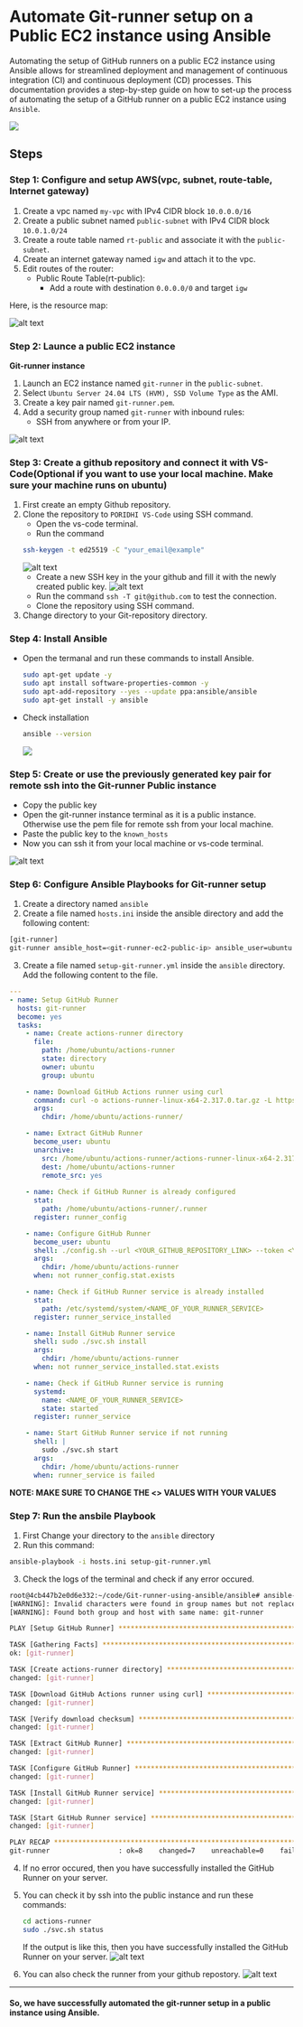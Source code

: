 # Automate Git-runner setup on a Public EC2 instance using Ansible

Automating the setup of GitHub runners on a public EC2 instance using Ansible allows for streamlined deployment and management of continuous integration (CI) and continuous deployment (CD) processes. 
This documentation provides a step-by-step guide on how to set-up the process of automating the setup of a GitHub runner on a public EC2 instance using `Ansible`.

![](https://raw.githubusercontent.com/poridhiEng/poridhi-labs/refs/heads/main/Poridhi%20Labs/Ansible%20Labs/lab%2012/images/ansible-jenkins.drawio.png)

## Steps

### Step 1: Configure and setup AWS(vpc, subnet, route-table, Internet gateway)

1. Create a vpc named `my-vpc` with IPv4 CIDR block `10.0.0.0/16`
2. Create a public subnet named `public-subnet` with IPv4 CIDR block `10.0.1.0/24`
3. Create a route table named `rt-public` and associate it with the `public-subnet`.
4. Create an internet gateway named `igw` and attach it to the vpc.
5. Edit routes of the router:
    - Public Route Table(rt-public):
        - Add a route with destination `0.0.0.0/0` and target `igw`

Here, is the resource map:

![alt text](https://github.com/Konami33/Git-runner-using-ansible/raw/main/images/image-4.png)

### Step 2: Launce a public EC2 instance

**Git-runner instance**

1. Launch an EC2 instance named `git-runner` in the `public-subnet`.
2. Select `Ubuntu Server 24.04 LTS (HVM), SSD Volume Type` as the AMI.
3. Create a key pair named `git-runner.pem`.
4. Add a security group named `git-runner` with inbound rules:
    - SSH from anywhere or from your IP.

![alt text](https://github.com/Konami33/Git-runner-using-ansible/raw/main/images/image-5.png)


### Step 3: Create a github repository and connect it with VS-Code(Optional if you want to use your local machine. Make sure your machine runs on ubuntu)

1. First create an empty Github repository.
2. Clone the repository to `PORIDHI VS-Code` using SSH command.
    - Open the vs-code terminal.
    - Run the command 
    ```sh
    ssh-keygen -t ed25519 -C "your_email@example"
    ```
    ![alt text](https://github.com/Konami33/Git-runner-using-ansible/raw/main/images/image-6.png)
    - Create a new SSH key in the your github and fill it with the newly created public key.
    ![alt text](https://github.com/Konami33/Git-runner-using-ansible/raw/main/images/image.png)
    - Run the command `ssh -T git@github.com` to test the connection.
    - Clone the repository using SSH command.
3. Change directory to your Git-repository directory.


### Step 4: Install Ansible

- Open the termanal and run these commands to install Ansible.
    ```sh
    sudo apt-get update -y
    sudo apt install software-properties-common -y
    sudo apt-add-repository --yes --update ppa:ansible/ansible
    sudo apt-get install -y ansible
    ```
- Check installation
    ```sh
    ansible --version
    ```
    ![](https://github.com/Konami33/Git-runner-using-ansible/raw/main/images/image-8.png)

### Step 5: Create or use the previously generated key pair for remote ssh into the Git-runner Public instance
- Copy the public key
- Open the git-runner instance terminal as it is a public instance. Otherwise use the pem file for remote ssh from your local machine. 
- Paste the public key to the `known_hosts`
- Now you can ssh it from your local machine or vs-code terminal.

![alt text](https://github.com/Konami33/Git-runner-using-ansible/raw/main/images/image-1.png)

### Step 6: Configure Ansible Playbooks for Git-runner setup

1. Create a directory named `ansible`
2. Create a file named `hosts.ini` inside the ansible directory and add the following content:
```sh
[git-runner]
git-runner ansible_host=<git-runner-ec2-public-ip> ansible_user=ubuntu ansible_ssh_private_key_file=~/.ssh/id_rsa
```
3. Create a file named `setup-git-runner.yml` inside the `ansible` directory. Add the following content to the file.
```yml
---
- name: Setup GitHub Runner
  hosts: git-runner
  become: yes
  tasks:
    - name: Create actions-runner directory
      file:
        path: /home/ubuntu/actions-runner
        state: directory
        owner: ubuntu
        group: ubuntu

    - name: Download GitHub Actions runner using curl
      command: curl -o actions-runner-linux-x64-2.317.0.tar.gz -L https://github.com/actions/runner/releases/download/v2.317.0/actions-runner-linux-x64-2.317.0.tar.gz
      args:
        chdir: /home/ubuntu/actions-runner/

    - name: Extract GitHub Runner
      become_user: ubuntu
      unarchive:
        src: /home/ubuntu/actions-runner/actions-runner-linux-x64-2.317.0.tar.gz
        dest: /home/ubuntu/actions-runner
        remote_src: yes
    
    - name: Check if GitHub Runner is already configured
      stat:
        path: /home/ubuntu/actions-runner/.runner
      register: runner_config

    - name: Configure GitHub Runner
      become_user: ubuntu
      shell: ./config.sh --url <YOUR_GITHUB_REPOSITORY_LINK> --token <YOUR_GITHUB_RUNNER_TOKEN> --name "Git-runner" --unattended
      args:
        chdir: /home/ubuntu/actions-runner
      when: not runner_config.stat.exists

    - name: Check if GitHub Runner service is already installed
      stat:
        path: /etc/systemd/system/<NAME_OF_YOUR_RUNNER_SERVICE>
      register: runner_service_installed

    - name: Install GitHub Runner service
      shell: sudo ./svc.sh install
      args:
        chdir: /home/ubuntu/actions-runner  
      when: not runner_service_installed.stat.exists

    - name: Check if GitHub Runner service is running
      systemd:
        name: <NAME_OF_YOUR_RUNNER_SERVICE>
        state: started
      register: runner_service

    - name: Start GitHub Runner service if not running
      shell: |
        sudo ./svc.sh start
      args:
        chdir: /home/ubuntu/actions-runner
      when: runner_service is failed
```
**NOTE: MAKE SURE TO CHANGE THE <> VALUES WITH YOUR VALUES**

### Step 7: Run the ansbile Playbook

1. First Change your directory to the `ansible` directory
2. Run this command:
```sh
ansible-playbook -i hosts.ini setup-git-runner.yml
```
3. Check the logs of the terminal and check if any error occured.
```sh
root@4cb447b2e0d6e332:~/code/Git-runner-using-ansible/ansible# ansible-playbook -i hosts.ini setup-git-runner.yml
[WARNING]: Invalid characters were found in group names but not replaced, use -vvvv to see details
[WARNING]: Found both group and host with same name: git-runner

PLAY [Setup GitHub Runner] *******************************************************************************************************

TASK [Gathering Facts] *******************************************************************************************************
ok: [git-runner]

TASK [Create actions-runner directory] *******************************************************************************************************
changed: [git-runner]

TASK [Download GitHub Actions runner using curl] *******************************************************************************************************
changed: [git-runner]

TASK [Verify download checksum] *******************************************************************************************************
changed: [git-runner]

TASK [Extract GitHub Runner] *******************************************************************************************************
changed: [git-runner]

TASK [Configure GitHub Runner] *******************************************************************************************************
changed: [git-runner]

TASK [Install GitHub Runner service] *******************************************************************************************************
changed: [git-runner]

TASK [Start GitHub Runner service] *******************************************************************************************************
changed: [git-runner]

PLAY RECAP *******************************************************************************************************
git-runner                 : ok=8    changed=7    unreachable=0    failed=0    skipped=0    rescued=0    ignored=0   
```

4. If no error occured, then you have successfully installed the GitHub Runner on your server.

5. You can check it by ssh into the public instance and run these commands:
    ```sh
    cd actions-runner
    sudo ./svc.sh status
    ```
    If the output is like this, then you have successfully installed the GitHub Runner on your server.
    ![alt text](https://github.com/Konami33/Git-runner-using-ansible/raw/main/images/image-2.png)

6. You can also check the runner from your github repostory.
    ![alt text](https://github.com/Konami33/Git-runner-using-ansible/raw/main/images/image-3.png)

---

#### So, we have successfully automated the git-runner setup in a public instance using Ansible. 